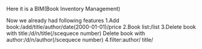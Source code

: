 Here it is a BIM(Book Inventory Management)

Now we already had following features
1.Add book:/add/title/author/date(2000-01-01)/price
2.Book list:/list
3.Delete book with title:/d/n/title(/scequece number)
  Delete book with author:/d/n/author(/scequece number)
4.filter:author/
          title/
